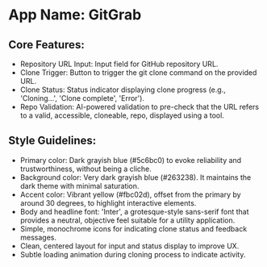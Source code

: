 # **App Name**: GitGrab

## Core Features:

- Repository URL Input: Input field for GitHub repository URL.
- Clone Trigger: Button to trigger the git clone command on the provided URL.
- Clone Status: Status indicator displaying clone progress (e.g., 'Cloning...', 'Clone complete', 'Error').
- Repo Validation: AI-powered validation to pre-check that the URL refers to a valid, accessible, cloneable, repo, displayed using a tool.

## Style Guidelines:

- Primary color: Dark grayish blue (#5c6bc0) to evoke reliability and trustworthiness, without being a cliche.
- Background color: Very dark grayish blue (#263238). It maintains the dark theme with minimal saturation.
- Accent color: Vibrant yellow (#fbc02d), offset from the primary by around 30 degrees, to highlight interactive elements.
- Body and headline font: 'Inter', a grotesque-style sans-serif font that provides a neutral, objective feel suitable for a utility application.
- Simple, monochrome icons for indicating clone status and feedback messages.
- Clean, centered layout for input and status display to improve UX.
- Subtle loading animation during cloning process to indicate activity.
